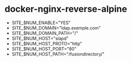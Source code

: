 # docker-nginx-reverse-alpine

- SITE_$NUM_ENABLE="YES"
- SITE_$NUM_DOMAIN="ldap.exemple.com"
- SITE_$NUM_DOMAIN_PATH="/"
- SITE_$NUM_HOST="slapd"
- SITE_$NUM_HOST_PROTO="http"
- SITE_$NUM_HOST_PORT="80"
- SITE_$NUM_HOST_PATH="/fusiondirectory/"